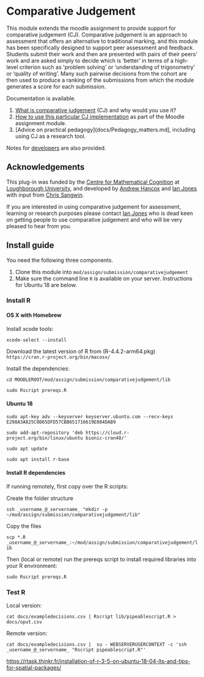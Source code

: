 # Comparative Judgement

This module extends the moodle assignment to provide support for comparative judgement (CJ).  Comparative judgement is an approach to assessment that offers an alternative to traditional marking, and this module has been specifically designed to support peer assessment and feedback. Students submit their work and then are presented with pairs of their peers' work and are asked simply to decide which is ‘better’ in terms of a high-level criterion such as 'problem solving' or ‘understanding of trigonometry’ or ‘quality of writing’. Many such pairwise decisions from the cohort are then used to produce a ranking of the submissions from which the module generates a score for each submission. 

Documentation is available.

1. [What is comparative judgement](docs/What_is_CJ.md) (CJ) and why would you use it?
2. [How to use this particular CJ implementation](docs/Using_the_CJ_plugin.md) as part of the Moodle assignment module.
3. [Advice on practical pedagogy](docs/Pedagogy_matters.md], including using CJ as a research tool.

Notes for [developers](docs/Developer.md) are also provided.

## Acknowledgements

This plug-in was funded by the [Centre for Mathematical Cognition](https://www.lboro.ac.uk/research/cmc/) at [Loughborough University](https://www.lboro.ac.uk), and developed by [Andrew Hancox](https://uk.linkedin.com/in/andrewdchancox) and [Ian Jones](https://www.lboro.ac.uk/departments/mec/staff/ian-jones/) with input from [Chris Sangwin](https://www.maths.ed.ac.uk/~csangwin/). 

If you are interested in using comparative judgement for assessment, learning or research purposes please contact [Ian Jones](https://www.lboro.ac.uk/departments/mec/staff/ian-jones/) who is dead keen on getting people to use comparative judgement and who will be very pleased to hear from you.

## Install guide

You need the following three components.

1. Clone this module into `mod/assign/submission/comparativejudgement`
3. Make sure the command line `R` is available on your server.  Instructions for Ubuntu 18 are below.

### Install R 

#### OS X with Homebrew
Install xcode tools:

`xcode-select --install`

Download the latest version of R from (R-4.4.2-arm64.pkg)
` https://cran.r-project.org/bin/macosx/`

Install the dependencies:

`cd MOODLEROOT/mod/assign/submission/comparativejudgement/lib`

`sudo Rscript prereqs.R`


#### Ubuntu 18

`sudo apt-key adv --keyserver keyserver.ubuntu.com --recv-keys E298A3A825C0D65DFD57CBB651716619E084DAB9`

`sudo add-apt-repository 'deb https://cloud.r-project.org/bin/linux/ubuntu bionic-cran40/'`

`sudo apt update`

`sudo apt install r-base`


#### Install R dependencies

If running remotely, first copy over the R scripts:

Create the folder structure

`ssh _username_@_servername_ "mkdir -p ~/mod/assign/submission/comparativejudgement/lib"`

Copy the files

`scp *.R _username_@_servername_:~/mod/assign/submission/comparativejudgement/lib`

Then (local or remote) run the prereqs script to install required libraries into your R environment:

`sudo Rscript prereqs.R`

### Test R

Local version:

`cat docs/exampledecisions.csv | Rscript lib/pipeablescript.R > docs/oput.csv`

Remote version:

`cat docs/exampledecisions.csv |  su - WEBSERVERUSERCONTEXT -c 'ssh _username_@_servername_ "Rscript pipeablescript.R"'`


https://rtask.thinkr.fr/installation-of-r-3-5-on-ubuntu-18-04-lts-and-tips-for-spatial-packages/
